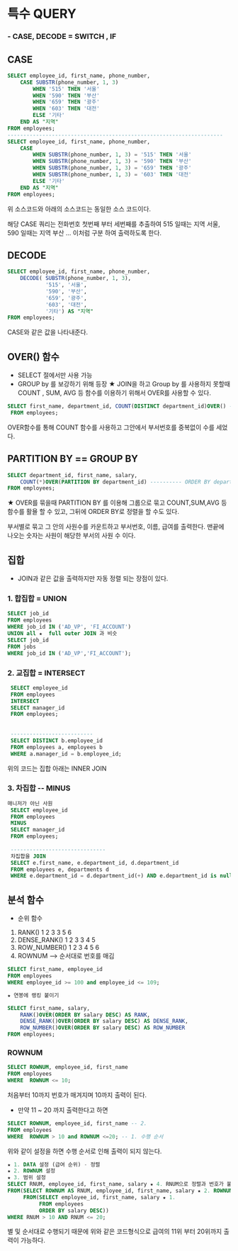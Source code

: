 # 특수 QUERY
### - CASE, DECODE = SWITCH , IF
## CASE
```sql
SELECT employee_id, first_name, phone_number,
    CASE SUBSTR(phone_number, 1, 3)
        WHEN '515' THEN '서울'
        WHEN '590' THEN '부산'
        WHEN '659' THEN '광주'
        WHEN '603' THEN '대전'
        ELSE '기타'
    END AS "지역"
FROM employees;
--------------------------------------------------------------------
SELECT employee_id, first_name, phone_number,
    CASE
        WHEN SUBSTR(phone_number, 1, 3) = '515' THEN '서울'
        WHEN SUBSTR(phone_number, 1, 3) = '590' THEN '부산'
        WHEN SUBSTR(phone_number, 1, 3) = '659' THEN '광주'
        WHEN SUBSTR(phone_number, 1, 3) = '603' THEN '대전'
        ELSE '기타'
    END AS "지역"
FROM employees;
```
위 소스코드와 아래의 소스코드는 동일한 소스 코드이다.

해당 CASE 쿼리는 전화번호 첫번째 부터 세번째를 추출하여 515 일때는 지역 서울, 590 일때는 지역 부산 ... 이처럼 구분 하여 출력하도록 한다.

## DECODE
```sql
SELECT employee_id, first_name, phone_number,
    DECODE( SUBSTR(phone_number, 1, 3),
            '515', '서울',
            '590', '부산',
            '659', '광주',
            '603', '대전',
            '기타') AS "지역"
FROM employees;
``` 
CASE와 같은 값을 나타내준다.

## OVER() 함수
- SELECT 절에서만 사용 가능
- GROUP by 를 보강하기 위해 등장
★ JOIN을 하고 Group by 를 사용하지 못할때 COUNT , SUM, AVG 등 함수를 이용하기 위해서 OVER를 사용할 수 있다.
```sql
SELECT first_name, department_id, COUNT(DISTINCT department_id)OVER() -- 킴벌리때문에 106이 출력
 FROM employees;
``` 
OVER함수를 통해 COUNT 함수를 사용하고 그안에서 부서번호를 중복없이 수를 세었다.

## PARTITION BY == GROUP BY
```sql
SELECT department_id, first_name, salary,
    COUNT(*)OVER(PARTITION BY department_id) ---------- ORDER BY department_id ASC; 로 정렬을 할 수 있다.
FROM employees;
```
★ OVER를 묶을때 PARTITION BY 를 이용해 그룹으로 묶고 COUNT,SUM,AVG 등 함수를 활욜 할 수 있고, 그뒤에 ORDER BY로 정렬을 할 수도 있다.

부서별로 묶고 그 안의 사원수를 카운트하고 부서번호, 이름, 급여를 출력한다. 맨끝에 나오는 숫자는 사원이 해당한 부서의 사원 수 이다.

## 집합 
- JOIN과 같은 값을 출력하지만 자동 정렬 되는 장점이 있다.
### 1. 합집합  = UNION
```sql
SELECT job_id
FROM employees
WHERE job_id IN ('AD_VP', 'FI_ACCOUNT')
UNION all ★  full outer JOIN 과 비슷
SELECT job_id
FROM jobs
WHERE job_id IN ('AD_VP','FI_ACCOUNT');
```
### 2. 교집합 = INTERSECT
```sql
 SELECT employee_id
 FROM employees
 INTERSECT
 SELECT manager_id
 FROM employees;
 
 
 --------------------------
 SELECT DISTINCT b.employee_id
 FROM employees a, employees b
 WHERE a.manager_id = b.employee_id;
```
위의 코드는 집합 아래는 INNER JOIN
### 3. 차집합 -- MINUS
```sql
매니저가 아닌 사원
 SELECT employee_id
 FROM employees
 MINUS
 SELECT manager_id
 FROM employees;
 
 ------------------------------
 차집합을 JOIN
 SELECT e.first_name, e.department_id, d.department_id
 FROM employees e, departments d
 WHERE e.department_id = d.department_id(+) AND e.department_id is null;
``` 
## 분석 함수
- 순위 함수

1. RANK()          1 2 3 3 5 6
2. DENSE_RANK()    1 2 3 3 4 5 
3. ROW_NUMBER()    1 2 3 4 5 6
4. ROWNUM --> 순서대로 번호를 매김

```sql
SELECT first_name, employee_id
FROM employees
WHERE employee_id >= 100 and employee_id <= 109; 

★ 연봉에 랭킹 붙이기 

SELECT first_name, salary,
    RANK()OVER(ORDER BY salary DESC) AS RANK,
    DENSE_RANK()OVER(ORDER BY salary DESC) AS DENSE_RANK,
    ROW_NUMBER()OVER(ORDER BY salary DESC) AS ROW_NUMBER
FROM employees;
```
### ROWNUM
```sql
SELECT ROWNUM, employee_id, first_name  
FROM employees
WHERE  ROWNUM <= 10;
```
처음부터 10까지 번호가 매겨지며 10까지 출력이 된다.

- 만약 11 ~ 20 까지 출력한다고 하면
```sql
SELECT ROWNUM, employee_id, first_name -- 2. 
FROM employees
WHERE  ROWNUM > 10 and ROWNUM <=20; -- 1. 수행 순서
```
위와 같이 설정을 하면 수행 순서로 인해 출력이 되지 않는다.

```sql
★ 1. DATA 설정 (급여 순위) - 정렬
★ 2. ROWNUM 설정
★ 3. 범위 설정
SELECT RNUM, employee_id, first_name, salary ★ 4. RNUM으로 정렬과 번호가 붙여진 값을 가지고 나와서 범위 설정(WHERE)절
FROM(SELECT ROWNUM AS RNUM, employee_id, first_name, salary ★ 2. ROWNUM 의 번호를 붙여 주고  ★ 3.SELECT 실행
     FROM(SELECT employee_id, first_name, salary ★ 1.
          FROM employees
          ORDER BY salary DESC))
WHERE RNUM > 10 AND RNUM <= 20;
```
별 및 순서대로 수행되기 때문에 위와 같은 코드형식으로 급여의 11위 부터 20위까지 출력이 가능하다.
